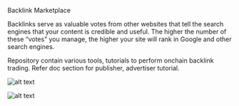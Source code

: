 Backlink Marketplace

Backlinks serve as valuable votes from other websites that tell the search engines that your content is credible and useful. 
The higher the number of these “votes” you manage, the higher your site will rank in Google and other search engines.

Repository contain various tools, tutorials to perform onchain backlink trading.
Refer doc section for publisher, advertiser tutorial.

![alt text](https://github.com/seopub/backlink_publisher/blob/c00967bc0dcb65749c2e2bf0cf2e42de95fd7dae/img/publisher_page_tx.PNG?raw=true)

![alt text](https://github.com/seopub/backlink_publisher/blob/main/img/advertiser_tx.PNG?raw=true)
